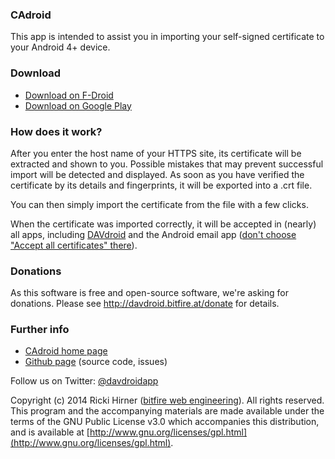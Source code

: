 
### CAdroid

This app is intended to assist you in importing your self-signed certificate to your Android 4+ device.


### Download

* [Download on F-Droid](https://f-droid.org/app/at.bitfire.cadroid)
* [Download on Google Play](https://play.google.com/store/apps/details?id=at.bitfire.cadroid)

        
### How does it work?
        
After you enter the host name of your HTTPS site, its certificate will be
extracted and shown to you. Possible mistakes that may prevent successful import
will be detected and displayed. As soon as you have verified the certificate by
its details and fingerprints, it will be exported into a .crt file.
        
You can then simply import the certificate from the file with a few clicks.
        
When the certificate was imported correctly, it will be accepted in (nearly) all
apps, including [DAVdroid](http://davdroid.bitfire.at) and the Android email app
([don't choose "Accept all certificates" there](https://code.google.com/p/android/issues/detail?id=67038)).


### Donations

As this software is free and open-source software, we're asking for donations.
Please see http://davdroid.bitfire.at/donate for details.

        
### Further info

* [CAdroid home page](http://cadroid.bitfire.at)
* [Github page](https://github.com/bitfireAT/cadroid) (source code, issues)
 
Follow us on Twitter: [@davdroidapp](http://twitter.com/davdroidapp)
       
Copyright (c) 2014 Ricki Hirner ([bitfire web engineering](http://www.bitfire.at)). All rights reserved.
This program and the accompanying materials are made available under the terms of the GNU Public License v3.0 which accompanies this distribution, and is available at [http://www.gnu.org/licenses/gpl.html](http://www.gnu.org/licenses/gpl.html).

